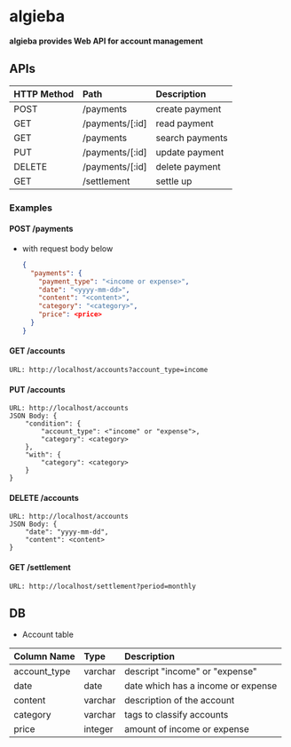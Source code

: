# algieba

**algieba provides Web API for account management**

## APIs

|HTTP Method|Path           |Description    |
|:----------|:--------------|:--------------|
|POST       |/payments      |create payment |
|GET        |/payments/[:id]|read payment   |
|GET        |/payments      |search payments|
|PUT        |/payments/[:id]|update payment |
|DELETE     |/payments/[:id]|delete payment |
|GET        |/settlement    |settle up      |

### Examples

#### POST /payments

- with request body below

    ```json
    {
      "payments": {
        "payment_type": "<income or expense>",
        "date": "<yyyy-mm-dd>",
        "content": "<content>",
        "category": "<category>",
        "price": <price>
      }
    }
    ```

#### GET /accounts

    URL: http://localhost/accounts?account_type=income

#### PUT /accounts

    URL: http://localhost/accounts
    JSON Body: {
        "condition": {
            "account_type": <"income" or "expense">,
            "category": <category>
        },
        "with": {
            "category": <category>
        }
    }

#### DELETE /accounts

    URL: http://localhost/accounts
    JSON Body: {
    	"date": "yyyy-mm-dd",
        "content": <content>
    }

#### GET /settlement

    URL: http://localhost/settlement?period=monthly

## DB

- Account table

|Column Name  |Type    |Description                            |
|:------------|:-------|:--------------------------------------|
|account_type |varchar |descript "income" or "expense"         |
|date         |date    |date which has a income or expense     |
|content      |varchar |description of the account             |
|category     |varchar |tags to classify accounts              |
|price        |integer |amount of income or expense            |
